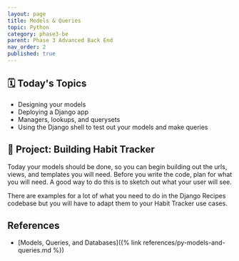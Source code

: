 ```yaml
---
layout: page
title: Models & Queries
topic: Python
category: phase3-be
parent: Phase 3 Advanced Back End
nav_order: 2
published: true
---
```


## 🗓️ Today's Topics

- Designing your models
- Deploying a Django app
- Managers, lookups, and querysets
- Using the Django shell to test out your models and make queries

## 🎯 Project: Building Habit Tracker

Today your models should be done, so you can begin building out the urls, views, and templates you will need. Before you write the code, plan for what you will need. A good way to do this is to sketch out what your user will see.

There are examples for a lot of what you need to do in the Django Recipes codebase but you will have to adapt them to your Habit Tracker use cases.

## References

- [Models, Queries, and Databases]({% link references/py-models-and-queries.md %})
